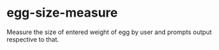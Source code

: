 # egg-size-measure
Measure the size of entered weight of egg by user and prompts output respective to that.
